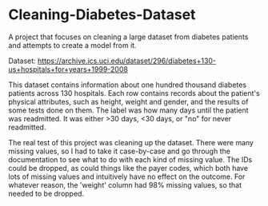 # Cleaning-Diabetes-Dataset
A project that focuses on cleaning a large dataset from diabetes patients and attempts to create a model from it.


Dataset: https://archive.ics.uci.edu/dataset/296/diabetes+130-us+hospitals+for+years+1999-2008 

This dataset contains information about one hundred thousand diabetes patients across 130 hospitals. Each row contains records about the patient's physical attributes, such as height, weight and gender, and the results of some tests done on them. The label was how many days until the patient was readmitted. It was either >30 days, <30 days, or "no" for never readmitted. 


The real test of this project was cleaning up the dataset. There were many missing values, so I had to take it case-by-case and go through the documentation to see what to do with each kind of missing value. The IDs could be dropped, as could things like the payer codes, which both have lots of missing values and intuitively have no effect on the outcome. For whatever reason, the 'weight' column had 98% missing values, so that needed to be dropped.
